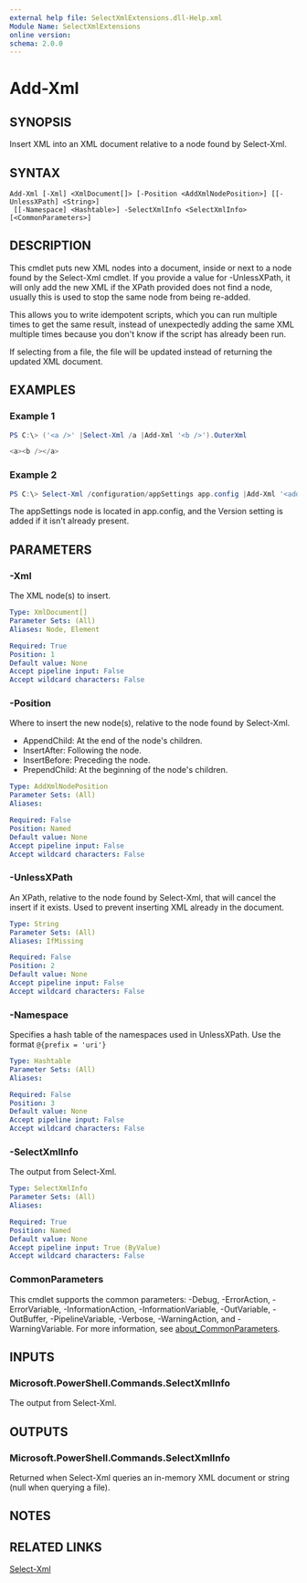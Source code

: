 ```yaml
---
external help file: SelectXmlExtensions.dll-Help.xml
Module Name: SelectXmlExtensions
online version:
schema: 2.0.0
---
```


# Add-Xml

## SYNOPSIS
Insert XML into an XML document relative to a node found by Select-Xml.

## SYNTAX

```
Add-Xml [-Xml] <XmlDocument[]> [-Position <AddXmlNodePosition>] [[-UnlessXPath] <String>]
 [[-Namespace] <Hashtable>] -SelectXmlInfo <SelectXmlInfo> [<CommonParameters>]
```

## DESCRIPTION
This cmdlet puts new XML nodes into a document, inside or next to a node found by the Select-Xml cmdlet.
If you provide a value for -UnlessXPath, it will only add the new XML if the XPath provided does not find a node,
usually this is used to stop the same node from being re-added.

This allows you to write idempotent scripts, which you can run multiple times to get the same result,
instead of unexpectedly adding the same XML multiple times because you don't know if the script has already been run.

If selecting from a file, the file will be updated instead of returning the updated XML document.

## EXAMPLES

### Example 1
```powershell
PS C:\> ('<a />' |Select-Xml /a |Add-Xml '<b />').OuterXml

<a><b /></a>
```

### Example 2
```powershell
PS C:\> Select-Xml /configuration/appSettings app.config |Add-Xml '<add key="Version" value="2.0"/>' -UnlessXPath 'add[@key="Version"]'
```

The appSettings node is located in app.config, and the Version setting is added if it isn't already present.

## PARAMETERS

### -Xml
The XML node(s) to insert.

```yaml
Type: XmlDocument[]
Parameter Sets: (All)
Aliases: Node, Element

Required: True
Position: 1
Default value: None
Accept pipeline input: False
Accept wildcard characters: False
```

### -Position
Where to insert the new node(s), relative to the node found by Select-Xml.

- AppendChild: At the end of the node's children.
- InsertAfter: Following the node.
- InsertBefore: Preceding the node.
- PrependChild: At the beginning of the node's children.

```yaml
Type: AddXmlNodePosition
Parameter Sets: (All)
Aliases:

Required: False
Position: Named
Default value: None
Accept pipeline input: False
Accept wildcard characters: False
```

### -UnlessXPath
An XPath, relative to the node found by Select-Xml, that will cancel the insert if it exists.
Used to prevent inserting XML already in the document.

```yaml
Type: String
Parameter Sets: (All)
Aliases: IfMissing

Required: False
Position: 2
Default value: None
Accept pipeline input: False
Accept wildcard characters: False
```

### -Namespace
Specifies a hash table of the namespaces used in UnlessXPath. Use the format `@{prefix = 'uri'}`

```yaml
Type: Hashtable
Parameter Sets: (All)
Aliases:

Required: False
Position: 3
Default value: None
Accept pipeline input: False
Accept wildcard characters: False
```

### -SelectXmlInfo
The output from Select-Xml.

```yaml
Type: SelectXmlInfo
Parameter Sets: (All)
Aliases:

Required: True
Position: Named
Default value: None
Accept pipeline input: True (ByValue)
Accept wildcard characters: False
```

### CommonParameters
This cmdlet supports the common parameters: -Debug, -ErrorAction, -ErrorVariable, -InformationAction, -InformationVariable, -OutVariable, -OutBuffer, -PipelineVariable, -Verbose, -WarningAction, and -WarningVariable. For more information, see [about_CommonParameters](http://go.microsoft.com/fwlink/?LinkID=113216).

## INPUTS

### Microsoft.PowerShell.Commands.SelectXmlInfo

The output from Select-Xml.

## OUTPUTS

### Microsoft.PowerShell.Commands.SelectXmlInfo

Returned when Select-Xml queries an in-memory XML document or string (null when querying a file).

## NOTES

## RELATED LINKS

[Select-Xml](Select-Xml)
